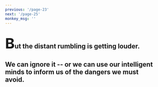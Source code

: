```yaml
---
previous: '/page-23'
next: '/page-25'
monkey_msg: ''
---
```


## <span style="font-size:47px;">B</span>ut the distant rumbling is getting louder.

## We can ignore it -- or we can use our intelligent minds to inform us of the dangers we must avoid.
